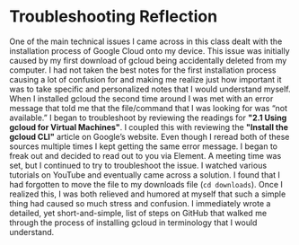 # Troubleshooting Reflection
One of the main technical issues I came across in this class dealt with the
installation process of Google Cloud onto my device. This issue was initially
caused by my first download of gcloud being accidentally deleted from my computer.
I had not taken the best notes for the first installation process causing a lot of
confusion for and making me realize just how important it was to take specific and
personalized notes that I would understand myself. When I installed gcloud the second
time around I was met with an error message that told me that the file/command that I
was looking for was “not available.” I began to troubleshoot by reviewing the readings
for **"2.1 Using gcloud for Virtual Machines"**. I coupled this with reviewing the **"Install
the gcloud CLI"** article on Google’s website. Even though I reread both of these sources
multiple times I kept getting the same error message. I began to freak out and decided to
read out to you via Element. A meeting time was set, but I continued to try to troubleshoot
the issue. I watched various tutorials on YouTube and eventually came across a solution. I
found that I had forgotten to move the file to my downloads file (`cd downloads`). Once I
realized this, I was both relieved and humored at myself that such a simple thing had
caused so much stress and confusion. I immediately wrote a detailed, yet short-and-simple,
list of steps on GitHub that walked me through the process of installing gcloud in
terminology that I would understand.
